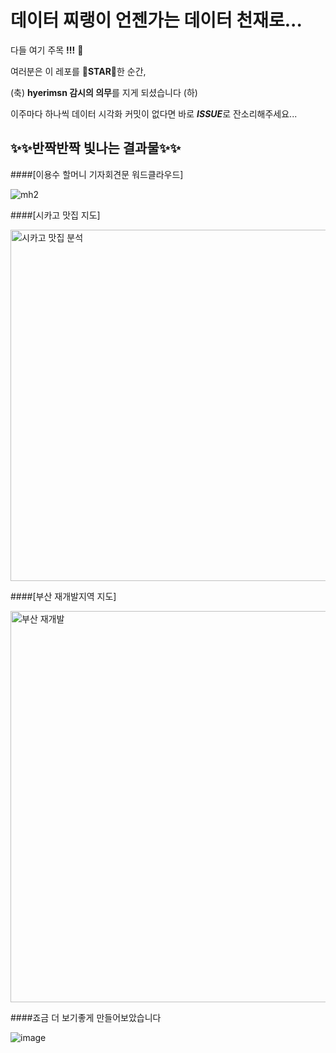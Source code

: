 # 데이터 찌랭이 언젠가는 **데이터 천재**로...

다들 여기 주목 **!!!** 🙌

여러분은 이 레포를 🌟**STAR**🌟한 순간, 

(축) **hyerimsn 감시의 의무**를 지게 되셨습니다 (하)

이주마다 하나씩 데이터 시각화 커밋이 없다면 바로 ***ISSUE***로 잔소리해주세요...



## ✨✨**반짝반짝 빛나는 결과물**✨✨ 

####[이용수 할머니 기자회견문 워드클라우드]

![mh2](https://user-images.githubusercontent.com/49093073/84362508-5096d700-ac08-11ea-8b95-59bf2a26ba91.png)


####[시카고 맛집 지도] 

<img width="562" alt="시카고 맛집 분석" src="https://user-images.githubusercontent.com/49093073/83398865-2d676d00-a43b-11ea-9506-cfe0e1b56f66.png">

####[부산 재개발지역 지도]

<img width="626" alt="부산 재개발" src="https://user-images.githubusercontent.com/49093073/83398984-5daf0b80-a43b-11ea-9f27-3558739a95b1.png">

####죠금 더 보기좋게 만들어보았습니다 

![image](https://user-images.githubusercontent.com/49093073/83539852-86fe9300-a532-11ea-944f-a8b386dde2ec.png)
